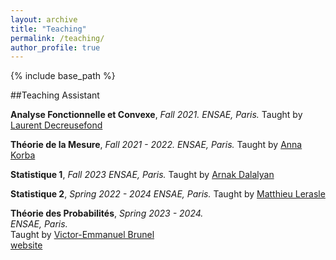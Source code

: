 ```yaml
---
layout: archive
title: "Teaching"
permalink: /teaching/
author_profile: true
---
```


{% include base_path %}

##Teaching Assistant

**Analyse Fonctionnelle et Convexe**, *Fall 2021.*
*ENSAE, Paris.*
Taught by [Laurent Decreusefond](https://perso.telecom-paristech.fr/decreuse/)

**Théorie de la Mesure**, *Fall 2021 - 2022.*
*ENSAE, Paris.*
Taught by [Anna Korba](https://akorba.github.io/index.html)

**Statistique 1**, *Fall 2023*
*ENSAE, Paris.*
Taught by [Arnak Dalalyan](https://adalalyan.github.io/index.html)

**Statistique 2**, *Spring 2022 - 2024*
*ENSAE, Paris.*
Taught by [Matthieu Lerasle](http://lerasle.perso.math.cnrs.fr/fr/publications.html)

**Théorie des Probabilités**,  *Spring 2023 - 2024.*   
*ENSAE, Paris.*  
Taught by [Victor-Emmanuel Brunel](https://vebrunel.com)   
[website](https://vebrunel.com/home/teaching/)
